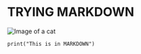 # TRYING MARKDOWN

![Image of a cat](https://octodex.github.com/images/yaktocat.png)

```
print("This is in MARKDOWN")
```
